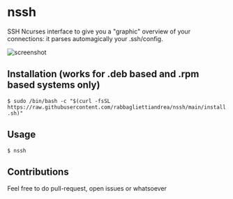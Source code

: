 # nssh
SSH Ncurses interface to give you a "graphic" overview of your connections: it parses automagically your .ssh/config.

![screenshot](https://user-images.githubusercontent.com/579861/210282096-6879b641-0c23-4f96-9937-824d9058d5fd.png)

## Installation (works for .deb based and .rpm based systems only)
`$ sudo /bin/bash -c "$(curl -fsSL https://raw.githubusercontent.com/rabbagliettiandrea/nssh/main/install.sh)"`

## Usage
`$ nssh`

## Contributions
Feel free to do pull-request, open issues or whatsoever
